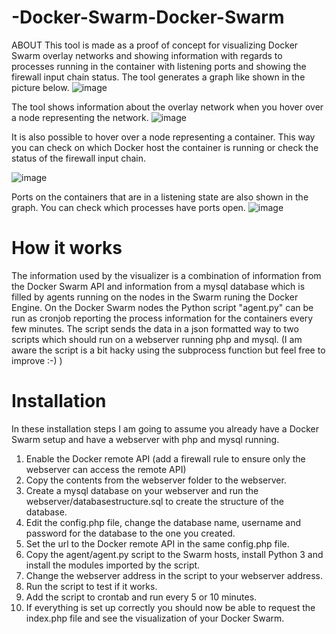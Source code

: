 # -Docker-Swarm-Docker-Swarm
ABOUT
This tool is made as a proof of concept for visualizing Docker Swarm overlay networks and showing information with regards to processes running in the container with listening ports and showing the firewall input chain status. The tool generates a graph like shown in the picture below.
![image](https://user-images.githubusercontent.com/61075142/209832550-a8e99ece-c2bf-4986-8df1-0b52370edd7a.png)

The tool shows information about the overlay network when you hover over a node representing the network.
![image](https://user-images.githubusercontent.com/61075142/209832734-2766d965-4246-4ed1-b263-a00c4d678f8e.png)

It is also possible to hover over a node representing a container. This way you can check on which Docker host the container is running or check the status of the firewall input chain.

![image](https://user-images.githubusercontent.com/61075142/209832849-67c2f7e1-b824-4e41-a66b-fb0fd1415e71.png)

Ports on the containers that are in a listening state are also shown in the graph. You can check which processes have ports open.
![image](https://user-images.githubusercontent.com/61075142/209832909-c67b3c3c-4933-4d18-b8c0-96bd9caa079d.png)



# How it works
The information used by the visualizer is a combination of information from the Docker Swarm API and information from a mysql database which is filled by agents running on the nodes in the Swarm runing the Docker Engine. On the Docker Swarm nodes the Python script "agent.py" can be run as cronjob reporting the process information for the containers every few minutes. The script sends the data in a json formatted way to two scripts which should run on a webserver running php and mysql. (I am aware the script is a bit hacky using the subprocess function but feel free to improve :-) )


# Installation 


In these installation steps I am going to assume you already have a Docker Swarm setup and have a webserver with php and mysql running.

1. Enable the Docker remote API (add a firewall rule to ensure only the webserver can access the remote API)
2. Copy the contents from the webserver folder to the webserver.
3. Create a mysql database on your webserver and run the webserver/databasestructure.sql to create the structure of the database.
4. Edit the config.php file, change the database name, username and password for the database to the one you created.
5. Set the url to the Docker remote API in the same config.php file.
6. Copy the agent/agent.py script to the Swarm hosts, install Python 3 and install the modules imported by the script.
7. Change the webserver address in the script to your webserver address.
8. Run the script to test if it works.
9. Add the script to crontab and run every 5 or 10 minutes.
10. If everything is set up correctly you should now be able to request the index.php file and see the visualization of your Docker Swarm.
